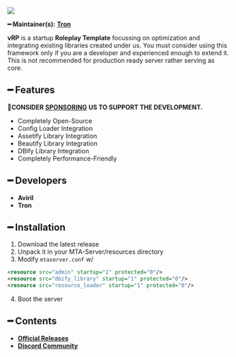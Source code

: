 ![](https://cdn.discordapp.com/attachments/867657575725269003/907028708823539712/vStudio.png)

**━ Maintainer(s):** [**Tron**](https://github.com/OvileAmriam)

**vRP** is a startup **Roleplay Template** focussing on optimization and integrating existing libraries created under us. You must consider using this framework only if you are a developer and experienced enough to extend it. This is not recommended for production ready server rather serving as core.

## ━ Features

💎**CONSIDER** [**SPONSORING**](https://ko-fi.com/ovStudio) **US TO SUPPORT THE DEVELOPMENT.**

* Completely Open-Source
* Config Loader Integration
* Assetify Library Integration
* Beautify Library Integration
* DBify Library Integration
* Completely Performance-Friendly

## ━ Developers

* **Aviril**
* **Tron**

## ━ Installation

1. Download the latest release
2. Unpack it in your MTA-Server/resources directory
3. Modify `mtaserver.conf` w/
```xml
<resource src="admin" startup="1" protected="0"/>
<resource src="dbify_library" startup="1" protected="0"/>
<resource src="resource_loader" startup="1" protected="0"/>
```
4. Boot the server

## ━ Contents

* [**Official Releases**](./)
* [**Discord Community**](http://discord.gg/sVCnxPW)
